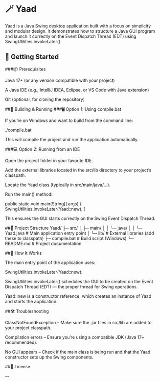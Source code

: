 # 🪄 Yaad

Yaad is a Java Swing desktop application built with a focus on simplicity and modular design. It demonstrates how to structure a Java GUI program and launch it correctly on the Event Dispatch Thread (EDT) using SwingUtilities.invokeLater().

## 🚀 Getting Started
###📦 Prerequisites

Java 17+ (or any version compatible with your project)

A Java IDE (e.g., IntelliJ IDEA, Eclipse, or VS Code with Java extension)

Git (optional, for cloning the repository)

##🧰 Building & Running
###🖥️ Option 1: Using compile.bat

If you’re on Windows and want to build from the command line:

./compile.bat


This will compile the project and run the application automatically.

###💻 Option 2: Running from an IDE

Open the project folder in your favorite IDE.

Add the external libraries located in the src/lib
 directory to your project’s classpath.

Locate the Yaad class (typically in src/main/java/...).

Run the main() method:

public static void main(String[] args) {
    SwingUtilities.invokeLater(Yaad::new);
}


This ensures the GUI starts correctly on the Swing Event Dispatch Thread.

##🧪 Project Structure
Yaad/
├─ src/
│  ├─ main/
│  │  └─ java/
│  │     └─ Yaad.java       # Main application entry point
│  └─ lib/                  # External libraries (add these to classpath)
├─ compile.bat              # Build script (Windows)
└─ README.md                # Project documentation

##🧠 How It Works

The main entry point of the application uses:

SwingUtilities.invokeLater(Yaad::new);


SwingUtilities.invokeLater() schedules the GUI to be created on the Event Dispatch Thread (EDT) — the proper thread for Swing operations.

Yaad::new is a constructor reference, which creates an instance of Yaad and starts the application.

##🛠️ Troubleshooting

ClassNotFoundException – Make sure the .jar files in src/lib are added to your project classpath.

Compilation errors – Ensure you’re using a compatible JDK (Java 17+ recommended).

No GUI appears – Check if the main class is being run and that the Yaad constructor sets up the Swing components.

##📜 License

--
